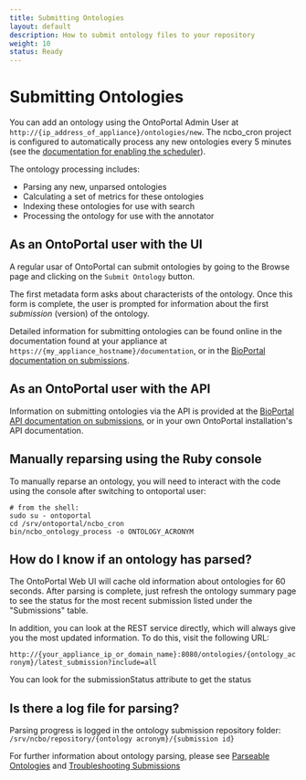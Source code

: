 ```yaml
---
title: Submitting Ontologies
layout: default
description: How to submit ontology files to your repository
weight: 10
status: Ready
---
```


# Submitting Ontologies

You can add an ontology using the OntoPortal Admin User at `http://{ip_address_of_appliance}/ontologies/new`.
The ncbo_cron project is configured to automatically process any new ontologies 
every 5 minutes (see the <a href="../../steps/initial_installation">documentation for enabling the scheduler</a>). 

The ontology processing includes:
* Parsing any new, unparsed ontologies
* Calculating a set of metrics for these ontologies
* Indexing these ontologies for use with search
* Processing the ontology for use with the annotator


## As an OntoPortal user with the UI

A regular usar of OntoPortal can submit ontologies by going to the Browse page
and clicking on the `Submit Ontology` button. 

The first metadata form asks about characterists of the ontology.
Once this form is complete, the user is prompted for information about 
the first _submission_ (version) of the ontology.

Detailed information for submitting ontologies can be found online
in the documentation found at your appliance at 
`https://{my_appliance_hostname}/documentation`,
or in the <a href="https://www.bioontology.org/wiki/BioPortal_Help#Submitting_an_ontology">BioPortal documentation on submissions</a>.

## As an OntoPortal user with the API

Information on submitting ontologies via the API is provided at the <a href="http://data.bioontology.org/documentation#OntologySubmission">BioPortal API documentation on submissions</a>, or in your own OntoPortal installation's API documentation.

## Manually reparsing using the Ruby console

To manually reparse an ontology, you will need to interact with the code using the console after switching to ontoportal user:

```
# from the shell:
sudo su - ontoportal
cd /srv/ontoportal/ncbo_cron
bin/ncbo_ontology_process -o ONTOLOGY_ACRONYM 

```

## How do I know if an ontology has parsed?

The OntoPortal Web UI will cache old information about ontologies for 60 seconds. After parsing is complete, just refresh the ontology summary page to see the status for the most recent submission listed under the "Submissions" table.

In addition, you can look at the REST service directly, which will always give you the most updated information. To do this, visit the following URL:

`http://{your_appliance_ip_or_domain_name}:8080/ontologies/{ontology_acronym}/latest_submission?include=all`

You can look for the submissionStatus attribute to get the status

## Is there a log file for parsing?

Parsing progress is logged in the ontology submission repository folder: `/srv/ncbo/repository/{ontology acronym}/{submission id}`

For further information about ontology parsing, 
please see <a href="../parseable_ontologies">Parseable Ontologies</a>
and <a href="../troubleshooting_submissions">Troubleshooting Submissions</a>


